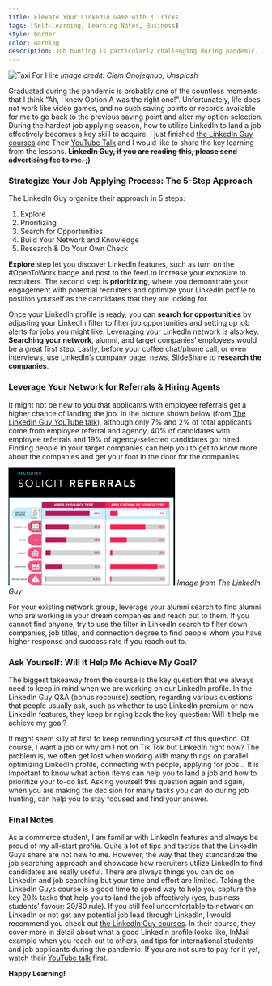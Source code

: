 ```yaml
---
title: Elevate Your LinkedIn Game with 3 Tricks
tags: [Self-Learning, Learning Notes, Business]
style: border
color: warning
description: Job hunting is particularly challenging during pandemic. I recently finished the LinkedIn Guys course on using LinkedIn to land your dream job and would like to share 3 key takeaways. 
---
```

![Taxi For Hire](/images/for_hire.png) 
_Image credit: Clem Onojeghuo, Unsplash_


Graduated during the pandemic is probably one of the countless moments that I think “Ah, I knew Option A was the right one!”. Unfortunately, life does not work like video games, and no such saving points or records available for me to go back to the previous saving point and alter my option selection. During the hardest job applying season, how to utilize LinkedIn to land a job effectively becomes a key skill to acquire. I just finished [the LinkedIn Guy courses]( https://www.linkedinguys.com/) and Their [YouTube Talk](https://www.youtube.com/watch?v=mMBq7Dpa14U&feature=youtu.be) and I would like to share the key learning from the lessons. ~~__LinkedIn Guy, if you are reading this, please send advertising fee to me. ;)__~~

### Strategize Your Job Applying Process: The 5-Step Approach

The LinkedIn Guy organize their approach in 5 steps:
1.	Explore
2.	Prioritizing
3.	Search for Opportunities
4.	Build Your Network and Knowledge
5.	Research & Do Your Own Check

**Explore** step let you discover LinkedIn features, such as turn on the #OpenToWork badge and post to the feed to increase your exposure to recruiters. The second step is **prioritizing**, where you demonstrate your engagement with potential recruiters and optimize your LinkedIn profile to position yourself as the candidates that they are looking for. 

Once your LinkedIn profile is ready, you can **search for opportunities** by adjusting your LinkedIn filter to filter job opportunities and setting up job alerts for jobs you might like. Leveraging your LinkedIn network is also key. **Searching your network**, alumni, and target companies’ employees would be a great first step. Lastly, before your coffee chat/phone call, or even interviews, use LinkedIn’s company page, news, SlideShare to **research the companies**. 

### Leverage Your Network for Referrals & Hiring Agents


It might not be new to you that applicants with employee referrals get a higher chance of landing the job. In the picture shown below (from [The LinkedIn Guy YouTube talk]( https://www.youtube.com/watch?v=mMBq7Dpa14U&feature=youtu.be
)), although only 7% and 2% of total applicants come from employee referral and agency, 40% of candidates with employee referrals and 19% of agency-selected candidates got hired. Finding people in your target companies can help you to get to know more about the companies and get your foot in the door for the companies. 


![Solicit Referrals](/images/solicit_referrals.png)
_Image from The LinkedIn Guy_


For your existing network group, leverage your alumni search to find alumni who are working in your dream companies and reach out to them. If you cannot find anyone, try to use the filter in LinkedIn search to filter down companies, job titles, and connection degree to find people whom you have higher response and success rate if you reach out to. 

### Ask Yourself: Will It Help Me Achieve My Goal?


The biggest takeaway from the course is the key question that we always need to keep in mind when we are working on our LinkedIn profile. In the LinkedIn Guy Q&A (bonus recourse) section, regarding various questions that people usually ask, such as whether to use LinkedIn premium or new LinkedIn features, they keep bringing back the key question: Will it help me achieve my goal? 

It might seem silly at first to keep reminding yourself of this question. Of course, I want a job or why am I not on Tik Tok but LinkedIn right now? The problem is, we often get lost when working with many things on parallel: optimizing LinkedIn profile, connecting with people, applying for jobs… It is important to know what action items can help you to land a job and how to prioritize your to-do list. Asking yourself this question again and again, when you are making the decision for many tasks you can do during job hunting, can help you to stay focused and find your answer. 

### Final Notes


As a commerce student, I am familiar with LinkedIn features and always be proud of my all-start profile. Quite a lot of tips and tactics that the LinkedIn Guys share are not new to me. However, the way that they standardize the job searching approach and showcase how recruiters utilize LinkedIn to find candidates are really useful. There are always things you can do on LinkedIn and job searching but your time and effort are limited. Taking the LinkedIn Guys course is a good time to spend way to help you capture the key 20% tasks that help you to land the job effectively (yes, business students’ favour: 20/80 rule). If you still feel uncomfortable to network on LinkedIn or not get any potential job lead through LinkedIn, I would recommend you check out [the LinkedIn Guy courses](https://www.linkedinguys.com/). In their course, they cover more in detail about what a good LinkedIn profile looks like, InMail example when you reach out to others, and tips for international students and job applicants during the pandemic. If you are not sure to pay for it yet, watch their [YouTube talk](https://www.youtube.com/watch?v=mMBq7Dpa14U&feature=youtu.be) first. 

**Happy Learning!**  


